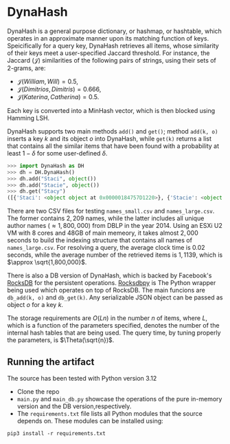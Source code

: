 # DynaHash
DynaHash is a general purpose dictionary, or hashmap, or hashtable, which operates in an approximate manner upon its matching function of keys. 
Speicifically for a query key, DynaHash retrieves all items, whose similarity of their keys meet a user-specified Jaccard threshold. 
For instance, the Jaccard $(\mathcal{J})$ similarities of the following pairs of strings, using their sets of 2-grams, are: 
- $\mathcal{J}(\textit{William}, \textit{Will}) = 0.5$,  
- $\mathcal{J}(\textit{Dimitrios}, \textit{Dimitris}) = 0.666$,  
- $\mathcal{J}(\textit{Katerina}, \textit{Catherina}) = 0.5$.  

Each key is converted into a MinHash vector, which is then blocked using Hamming LSH.

DynaHash supports two main methods `add()` and `get()`; method `add(k, o)` inserts a key $k$ and its object $o$ into DynaHash, while `get(k)` returns a list that contains all the similar items that have been found with a probability at least $1-\delta$ for some user-defined $\delta$.
```python
>>> import DynaHash as DH
>>> dh = DH.DynaHash()
>>> dh.add("Staci", object())
>>> dh.add("Stacie", object())
>>> dh.get("Stacy")
([{'Staci': <object object at 0x00000184757D1220>}, {'Stacie': <object object at 0x00000184757D1820>}], 2)
```

There are two CSV files for testing `names_small.csv` and `names_large.csv`. The former contains $2,209$ names, while the latter includes all unique author names ($\approx 1,800,000$) from DBLP in the year 2014.
Using an ESXi U2 VM with 8 cores and 48GB of main memeory, it takes almost $2,000$ seconds to build the indexing structure that contains all names of `names_large.csv`. For resolving a query, the average clock time is $0.02$ seconds, while the average number of the retrieved items is $1,1139$, which is $\approx \sqrt{1,800,000}$. 

There is also a DB version of DynaHash, which is backed by Facebook's [RocksDB](https://github.com/facebook/rocksdb) for the persistent operations. [Rocksdbpy](https://github.com/trK54Ylmz/rocksdb-py) is The Python wrapper being used which operates on top of RocksDB. The main funcions are `db_add(k, o)` and `db_get(k)`. Any serializable JSON object can be passed as object $o$ for a key $k$.

The storage requirements are $O(Ln)$ in the number $n$ of items, where $L$, which is a function of the parameters specified, denotes the number of the internal hash tables that are being used.
The query time, by tuning properly the parameters, is $\Theta(\sqrt{n})$.



## Running the artifact
The source has been tested with Python version 3.12
- Clone the repo
- `main.py` and `main_db.py` showcase the operations of the pure in-memory version and the DB version,respectively.  
- The `requirements.txt` file lists all Python modules that the source depends on. These modules can be installed using:
 ```
pip3 install -r requirements.txt
```
